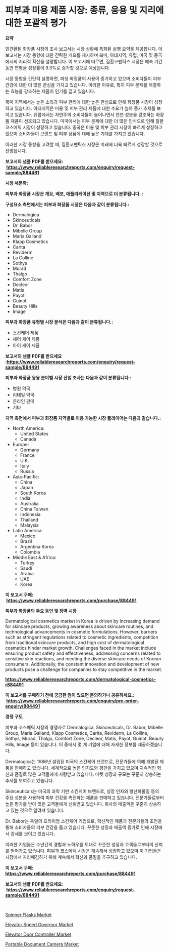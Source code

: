 <p><h1>피부과 미용 제품 시장: 종류, 응용 및 지리에 대한 포괄적 평가</h1></p><p><strong>요약</strong></p>
<p><p>민간환된 화장품 시장의 조사 보고서는 시장 상황에 특화된 실행 요약을 제공합니다. 이 보고서는 시장 동향에 대한 간략한 개요를 제시하며 북미, 아태지역, 유럽, 미국 및 중국에서의 지리적 확산을 설명합니다. 이 보고서에 따르면, 질환코펜틱스 시장은 예측 기간 동안 연평균 성장률이 9.3%로 증가할 것으로 예상됩니다.</p><p>시장 동향을 간단히 설명하면, 파생 화장품의 사용이 증가하고 있으며 소비자들이 피부 건강에 대한 더 많은 관심을 가지고 있습니다. 이러한 이유로, 특히 피부 문제를 해결하는 효능을 강조하는 제품이 인기를 끌고 있습니다.</p><p>북미 지역에서는 높은 소득과 피부 관리에 대한 높은 관심으로 인해 화장품 시장이 성장하고 있습니다. 아태지역은 미용 및 피부 관리 제품에 대한 수요가 높아 증가 추세를 보이고 있습니다. 유럽에서는 자연주의 소비자들이 늘어나면서 천연 성분을 강조하는 화장품 제품이 선호되고 있습니다. 미국에서는 피부 문제에 대한 더 많은 인식으로 인해 질환코스메틱 시장이 성장하고 있습니다. 중국은 미용 및 피부 관리 시장이 빠르게 성장하고 있으며 소비자들이 브랜드 및 피부 상품에 대해 높은 기대를 가지고 있습니다.</p><p>이러한 시장 동향을 고려할 때, 질환코펜틱스 시장은 미래에 더욱 빠르게 성장할 것으로 전망됩니다.</p></p>
<p><strong>보고서의 샘플 PDF를 받으세요: &nbsp;<a href="https://www.reliableresearchreports.com/enquiry/request-sample/884491">https://www.reliableresearchreports.com/enquiry/request-sample/884491</a></strong></p>
<p><strong>시장 세분화:</strong></p>
<p><strong> 피부과 화장품 시장은 개요, 배포, 애플리케이션 및 지역으로 더 분류됩니다. :</strong></p>
<p><strong>구성요소 측면에서는 피부과 화장품 시장은 다음과 같이 분류됩니다.:</strong></p>
<p><ul><li>Dermalogica</li><li>Skinceuticals</li><li>Dr. Babor</li><li>Mibelle Group</li><li>Maria Galland</li><li>Klapp Cosmetics</li><li>Carita</li><li>Reviderm</li><li>La Colline</li><li>Sothys</li><li>Murad</li><li>Thalgo</li><li>Comfort Zone</li><li>Decleor</li><li>Matis</li><li>Payot</li><li>Guinot</li><li>Beauty Hills</li><li>Image</li></ul></p>
<p><strong> 피부과 화장품 유형별 시장 분석은 다음과 같이 분류됩니다.:</strong></p>
<p><ul><li>스킨케어 제품</li><li>헤어 케어 제품</li><li>아이 케어 제품</li></ul></p>
<p><strong>보고서의 샘플 PDF를 받으세요 :<a href="https://www.reliableresearchreports.com/enquiry/request-sample/884491">https://www.reliableresearchreports.com/enquiry/request-sample/884491</a></strong></p>
<p><strong> 피부과 화장품 응용 분야별 시장 산업 조사는 다음과 같이 분류됩니다.:</strong></p>
<p><ul><li>병원 약국</li><li>리테일 약국</li><li>온라인 판매</li><li>기타</li></ul></p>
<p><strong>지역 측면에서 피부과 화장품 지역별로 이용 가능한 시장 플레이어는 다음과 같습니다.:</strong></p>
<p><ul>
    <li>
        North America:
        <ul>
            <li>United States</li>
            <li>Canada</li>
        </ul>
    </li>
    <li>
        Europe:
        <ul>
            <li>Germany</li>
            <li>France</li>
            <li>U.K.</li>
            <li>Italy</li>
            <li>Russia</li>
        </ul>
    </li>
    <li>
        Asia-Pacific:
        <ul>
            <li>China</li>
            <li>Japan</li>
            <li>South Korea</li>
            <li>India</li>
            <li>Australia</li>
            <li>China Taiwan</li>
            <li>Indonesia</li>
            <li>Thailand</li>
            <li>Malaysia</li>
        </ul>
    </li>
    <li>
        Latin America:
        <ul>
            <li>Mexico</li>
            <li>Brazil</li>
            <li>Argentina Korea</li>
            <li>Colombia</li>
        </ul>
    </li>
    <li>
        Middle East & Africa:
        <ul>
            <li>Turkey</li>
            <li>Saudi</li>
            <li>Arabia</li>
            <li>UAE</li>
            <li>Korea</li>
        </ul>
    </li>
    </ul></p>
<p><strong>이 보고서 구매: &nbsp;<a href="https://www.reliableresearchreports.com/purchase/884491">https://www.reliableresearchreports.com/purchase/884491</a></strong></p>
<p><strong>피부과 화장품의 주요 동인 및 장벽 시장</strong></p>
<p><p>Dermatological cosmetics market in Korea is driven by increasing demand for skincare products, growing awareness about skincare routines, and technological advancements in cosmetic formulations. However, barriers such as stringent regulations related to cosmetic ingredients, competition from traditional skincare products, and high cost of dermatological cosmetics hinder market growth. Challenges faced in the market include ensuring product safety and effectiveness, addressing concerns related to sensitive skin reactions, and meeting the diverse skincare needs of Korean consumers. Additionally, the constant innovation and development of new products pose a challenge for companies to stay competitive in the market.</p></p>
<p><strong><a href="https://www.reliableresearchreports.com/dermatological-cosmetics-r884491">https://www.reliableresearchreports.com/dermatological-cosmetics-r884491</a></strong></p>
<p><strong>이 보고서를 구매하기 전에 궁금한 점이 있으면 문의하거나 공유하세요.: &nbsp;<a href="https://www.reliableresearchreports.com/enquiry/pre-order-enquiry/884491">https://www.reliableresearchreports.com/enquiry/pre-order-enquiry/884491</a></strong></p>
<p><strong>경쟁 구도</strong></p>
<p><p>피부과 코스메틱 시장의 경쟁사로 Dermalogica, Skinceuticals, Dr. Babor, Mibelle Group, Maria Galland, Klapp Cosmetics, Carita, Reviderm, La Colline, Sothys, Murad, Thalgo, Comfort Zone, Decleor, Matis, Payot, Guinot, Beauty Hills, Image 등이 있습니다. 이 중에서 몇 개 기업에 대해 자세한 정보를 제공하겠습니다.</p><p>Dermalogica는 1986년 설립된 미국의 스킨케어 브랜드로, 전문가들에 의해 개발된 제품을 판매하고 있습니다. 세계적으로 높은 인지도와 평판을 가지고 있으며 지속적인 혁신과 품질로 많은 고객들에게 사랑받고 있습니다. 마켓 성장과 규모는 꾸준히 상승하는 추세를 보여주고 있습니다.</p><p>Skinceuticals는 미국의 과학 기반 스킨케어 브랜드로, 성장 인자와 항산화물질 등의 주요 성분을 사용하여 피부 건강을 촉진하는 제품을 판매하고 있습니다. 전문가들로부터 높은 평가를 받아 많은 고객들에게 신뢰받고 있습니다. 회사의 매출액은 꾸준히 상승하고 있는 것으로 알려져 있습니다.</p><p>Dr. Babor는 독일의 프리미엄 스킨케어 기업으로, 혁신적인 제품과 전문가들의 조언을 통해 소비자들의 피부 건강을 돕고 있습니다. 꾸준한 성장과 매출액 증가로 인해 시장에서 강세를 보이고 있습니다.</p><p>이러한 기업들은 수년간의 경험과 노하우를 토대로 꾸준한 성장과 고객들로부터의 신뢰를 얻어가고 있습니다. 피부과 코스메틱 시장은 계속해서 성장하고 있으며 이 기업들은 시장에서 자리매김하기 위해 계속해서 혁신과 품질을 추구하고 있습니다.</p></p>
<p><strong>이 보고서 구매: &nbsp; <a href="https://www.reliableresearchreports.com/purchase/884491">https://www.reliableresearchreports.com/purchase/884491</a></strong></p>
<p><strong>보고서의 샘플 PDF를 받으세요: &nbsp;<a href="https://www.reliableresearchreports.com/enquiry/request-sample/884491">https://www.reliableresearchreports.com/enquiry/request-sample/884491</a></strong><strong></strong></p>
<p>&nbsp;</p>
<p><p><a href="https://www.linkedin.com/pulse/spinner-flasks-market-exploring-share-trends-future-growth-dataveil-zkw3e?trackingId=txW8TFT6ZKtb1P8pYSFJDg%3D%3D">Spinner Flasks Market</a></p><p><a href="https://github.com/dimitrishawkinswaynenp91rgz/Market-Research-Report-List-2/blob/main/elevator-speed-governor-market.md">Elevator Speed Governor Market</a></p><p><a href="https://github.com/changoleonlaverguenzanoexiste/Market-Research-Report-List-2/blob/main/elevator-door-controller-market.md">Elevator Door Controller Market</a></p><p><a href="https://www.linkedin.com/pulse/portable-document-camera-market-exploring-share-trends-future-o4i7e?trackingId=LW5h1%2FeFHuMgAd8MxH93Ww%3D%3D">Portable Document Camera Market</a></p></p>